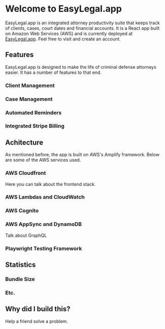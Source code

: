 # Welcome to EasyLegal.app

EasyLegal.app is an integrated attorney productivity suite that keeps track of clients, cases, court dates and financial accounts. It is a React app built on Amazon Web Services (AWS) and is currently deployed at [EasyLegal.app](https://demo.easylegal.app). Feel free to visit and create an account.

## Features
EasyLegal.app is designed to make the life of criminal defense attorneys easier.  It has a number of features to that end.

### Client Management

### Case Management

### Automated Reminders

### Integrated Stripe Billing

## Achitecture
As mentioned before, the app is built on AWS's Amplify framework.  Below are some of the AWS services used.

### AWS Cloudfront
Here you can talk about the frontend stack.

### AWS Lambdas and CloudWatch

### AWS Cognito

### AWS AppSync and DynamoDB
Talk about GraphQL

### Playwright Testing Framework

## Statistics

### Bundle Size

### Etc.

## Why did I build this?
Help a friend solve a problem.